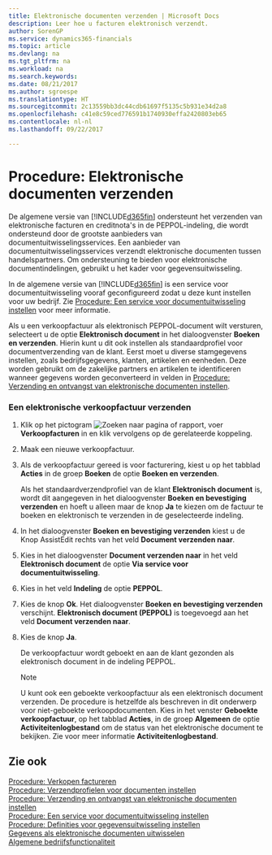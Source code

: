 ```yaml
---
title: Elektronische documenten verzenden | Microsoft Docs
description: Leer hoe u facturen elektronisch verzendt.
author: SorenGP
ms.service: dynamics365-financials
ms.topic: article
ms.devlang: na
ms.tgt_pltfrm: na
ms.workload: na
ms.search.keywords: 
ms.date: 08/21/2017
ms.author: sgroespe
ms.translationtype: HT
ms.sourcegitcommit: 2c13559bb3dc44cdb61697f5135c5b931e34d2a8
ms.openlocfilehash: c41e8c59ced776591b1740930effa2420803eb65
ms.contentlocale: nl-nl
ms.lasthandoff: 09/22/2017

---
```

# <a name="how-to-send-electronic-documents"></a>Procedure: Elektronische documenten verzenden
De algemene versie van [!INCLUDE[d365fin](includes/d365fin_md.md)] ondersteunt het verzenden van elektronische facturen en creditnota's in de PEPPOL-indeling, die wordt ondersteund door de grootste aanbieders van documentuitwisselingsservices. Een aanbieder van documentuitwisselingsservices verzendt elektronische documenten tussen handelspartners. Om ondersteuning te bieden voor elektronische documentindelingen, gebruikt u het kader voor gegevensuitwisseling.  

 In de algemene versie van [!INCLUDE[d365fin](includes/d365fin_md.md)] is een service voor documentuitwisseling vooraf geconfigureerd zodat u deze kunt instellen voor uw bedrijf. Zie [Procedure: Een service voor documentuitwisseling instellen](across-how-to-set-up-a-document-exchange-service.md) voor meer informatie.  

 Als u een verkoopfactuur als elektronisch PEPPOL-document wilt versturen, selecteert u de optie **Elektronisch document** in het dialoogvenster **Boeken en verzenden**. Hierin kunt u dit ook instellen als standaardprofiel voor documentverzending van de klant. Eerst moet u diverse stamgegevens instellen, zoals bedrijfsgegevens, klanten, artikelen en eenheden. Deze worden gebruikt om de zakelijke partners en artikelen te identificeren wanneer gegevens worden geconverteerd in velden in [Procedure: Verzending en ontvangst van elektronische documenten instellen](across-how-to-set-up-electronic-document-sending-and-receiving.md).  

### <a name="to-send-an-electronic-sales-invoice"></a>Een elektronische verkoopfactuur verzenden  

1.  Klik op het pictogram ![Zoeken naar pagina of rapport](media/ui-search/search_small.png "pictogram Zoeken naar pagina of rapport"), voer **Verkoopfacturen** in en klik vervolgens op de gerelateerde koppeling.  

2.  Maak een nieuwe verkoopfactuur.  

3.  Als de verkoopfactuur gereed is voor facturering, kiest u op het tabblad **Acties** in de groep **Boeken** de optie **Boeken en verzenden**.  

     Als het standaardverzendprofiel van de klant **Elektronisch document** is, wordt dit aangegeven in het dialoogvenster **Boeken en bevestiging verzenden** en hoeft u alleen maar de knop **Ja** te kiezen om de factuur te boeken en elektronisch te verzenden in de geselecteerde indeling.  

4.  In het dialoogvenster **Boeken en bevestiging verzenden** kiest u de Knop AssistEdit rechts van het veld **Document verzenden naar**.  

5.  Kies in het dialoogvenster **Document verzenden naar** in het veld **Elektronisch document** de optie **Via service voor documentuitwisseling**.  

6.  Kies in het veld **Indeling** de optie **PEPPOL**.  

7.  Kies de knop **Ok**. Het dialoogvenster **Boeken en bevestiging verzenden** verschijnt. **Elektronisch document (PEPPOL)** is toegevoegd aan het veld **Document verzenden naar**.  

8.  Kies de knop **Ja**.  

     De verkoopfactuur wordt geboekt en aan de klant gezonden als elektronisch document in de indeling PEPPOL.  

    > [!NOTE]  
    >  U kunt ook een geboekte verkoopfactuur als een elektronisch document verzenden. De procedure is hetzelfde als beschreven in dit onderwerp voor niet-geboekte verkoopdocumenten. Kies in het venster **Geboekte verkoopfactuur**, op het tabblad **Acties**, in de groep **Algemeen** de optie **Activiteitenlogbestand** om de status van het elektronische document te bekijken. Zie voor meer informatie **Activiteitenlogbestand**.  

## <a name="see-also"></a>Zie ook  
[Procedure: Verkopen factureren](sales-how-invoice-sales.md)  
[Procedure: Verzendprofielen voor documenten instellen](sales-how-setup-document-send-profiles.md)  
[Procedure: Verzending en ontvangst van elektronische documenten instellen](across-how-to-set-up-electronic-document-sending-and-receiving.md)  
[Procedure: Een service voor documentuitwisseling instellen](across-how-to-set-up-a-document-exchange-service.md)  
[Procedure: Definities voor gegevensuitwisseling instellen](across-how-to-set-up-data-exchange-definitions.md)  
[Gegevens als elektronische documenten uitwisselen](across-data-exchange.md)  
[Algemene bedrijfsfunctionaliteit](ui-across-business-areas.md)  

